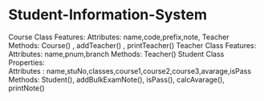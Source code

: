 # Student-Information-System
Course Class Features:  Attributes: name,code,prefix,note,
Teacher Methods: Course() , addTeacher() , printTeacher() 
Teacher Class Features:  Attributes: name,pnum,branch 
Methods: Teacher() 
Student Class Properties:  
Attributes : name,stuNo,classes,course1,course2,course3,avarage,isPass 
Methods: Student(), addBulkExamNote(), isPass(), calcAvarage(), printNote()
